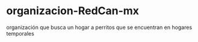 # organizacion-RedCan-mx
organización que busca un hogar a perritos que se encuentran en hogares temporales
